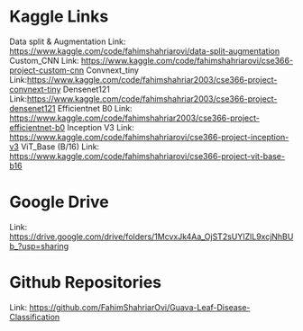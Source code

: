 # Kaggle Links

Data split & Augmentation Link: https://www.kaggle.com/code/fahimshahriarovi/data-split-augmentation
Custom_CNN Link: https://www.kaggle.com/code/fahimshahriarovi/cse366-project-custom-cnn
Convnext_tiny Link:https://www.kaggle.com/code/fahimshahriar2003/cse366-project-convnext-tiny
Densenet121 Link:https://www.kaggle.com/code/fahimshahriar2003/cse366-project-densenet121
Efficientnet B0 Link: https://www.kaggle.com/code/fahimshahriar2003/cse366-project-efficientnet-b0
Inception V3 Link: https://www.kaggle.com/code/fahimshahriarovi/cse366-project-inception-v3
ViT_Base (B/16) Link: https://www.kaggle.com/code/fahimshahriarovi/cse366-project-vit-base-b16

# Google Drive

Link: https://drive.google.com/drive/folders/1McvxJk4Aa_OjST2sUYIZlL9xcjNhBUb_?usp=sharing

# Github Repositories

Link: https://github.com/FahimShahriarOvi/Guava-Leaf-Disease-Classification
